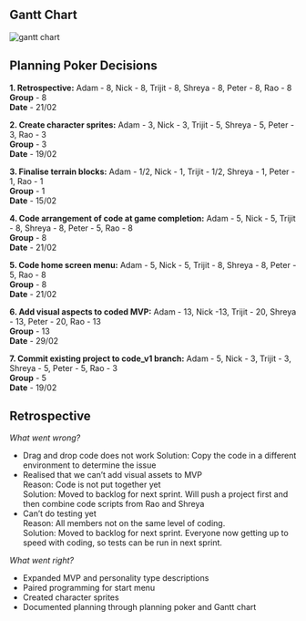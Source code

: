 ## Gantt Chart

![gantt chart](https://github.com/NickTyphoon/SEM-Group-8/assets/100342481/001d5caf-165f-4d46-a3c0-d0b249ab5739)

## Planning Poker Decisions

**1. Retrospective:**
Adam - 8, Nick - 8, Trijit - 8, Shreya - 8, Peter - 8, Rao - 8 \
**Group** - 8 \
**Date** - 21/02

**2. Create character sprites:**
Adam - 3, Nick - 3, Trijit - 5, Shreya - 5, Peter - 3, Rao - 3 \
**Group** - 3  
**Date** - 19/02 

**3. Finalise terrain blocks:**
Adam - 1/2, Nick - 1, Trijit - 1/2, Shreya - 1, Peter - 1, Rao - 1 \
**Group** - 1  
**Date** - 15/02 

**4. Code arrangement of code at game completion:**
Adam - 5, Nick - 5, Trijit - 8, Shreya - 8, Peter - 5, Rao - 8 \
**Group** - 8  
**Date** - 21/02 

**5. Code home screen menu:**
Adam - 5, Nick - 5, Trijit - 8, Shreya - 8, Peter - 5, Rao - 8 \
**Group** - 8  
**Date** - 21/02 

**6. Add visual aspects to coded MVP:**
Adam - 13, Nick -13, Trijit - 20, Shreya - 13, Peter - 20, Rao - 13 \
**Group** - 13  
**Date** - 29/02 

**7. Commit existing project to code_v1 branch:**
Adam - 5, Nick - 3, Trijit - 3, Shreya - 5, Peter - 5, Rao - 3 \
**Group** - 5  
**Date** - 19/02 

## Retrospective
*_What went wrong?_* 
- Drag and drop code does not work
  Solution: Copy the code in a different environment to determine the issue
- Realised that we can’t add visual assets to MVP  
  Reason: Code is not put together yet \
  Solution: Moved to backlog for next sprint. Will push a project first and then combine code scripts from Rao and Shreya 
- Can’t do testing yet  
  Reason: All members not on the same level of coding. \
  Solution: Moved to backlog for next sprint. Everyone now getting up to speed with coding, so tests can be run in next sprint. 

*_What went right?_*   
- Expanded MVP and personality type descriptions
- Paired programming for start menu
- Created character sprites
- Documented planning through planning poker and Gantt chart
